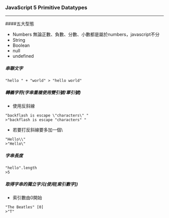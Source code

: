 ### JavaScript 5 Primitive Datatypes
---
####五大型態
* Numbers
無論正數、負數、分數、小數都是屬於numbers，javascript不分
* String
* Boolean
* null
* undefined

##### 串聯文字
`"hello " + "world" > "hello world"`

##### 轉義字符(字串重複使用雙引號/單引號)
* 使用反斜線
```
"backflash is escape \"characters\" "
>"backflash is escape "characters" "
```
* 若要打反斜線要多加一個\
```
"Hello\\"
>"Hello\" 
```


##### 字串長度
```length
"hello".length
>5
```
##### 取得字串的獨立字元(使用[索引數字])
 * 索引數由0開始
```
"The Beatles" [0]
>"T"
```